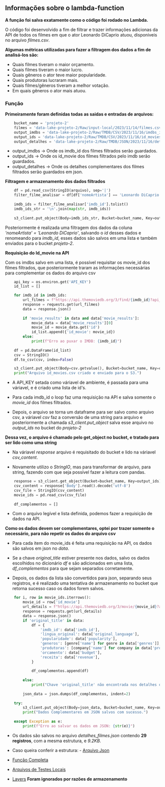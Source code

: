 ## Informações sobre o lambda-function

**A função foi salva exatamente como o código foi rodado no Lambda.**

O código foi desenvolvido a fim de filtrar e trazer informações adicionas da API de todos os filmes em que o ator Leonardo DiCaprio atuou, disponiveis no arquivo *filmes.csv*.

**Algumas métricas utilizadas para fazer a filtragem dos dados a fim de analisá-los são:**

- Quais filmes tiveram o maior orçamento.
- Quais filmes tiveram o maior lucro.
- Quais gêneros o ator teve maior popularidade.
- Quais produtoras lucraram mais.
- Quais filmes/gêneros tiveram a melhor votação.
- Em quais gêneros o ator mais atuou.

### Função

**Primeiramente foram definidas todas as saidas e entradas de arquivos:**

```py
    bucket_name = 'projeto-2'
    filmes = 'data-lake-projeto-2/Raw/input-local/2023/11/14/filmes.csv'
    output_imdbs = 'data-lake-projeto-2/Raw/TMDB/CSV/2023/11/16/imdbs_id.csv'
    output_ids = 'data-lake-projeto-2/Raw/TMDB/CSV/2023/11/16/id_movies.csv'
    output_detalhes = 'data-lake-projeto-2/Raw/TMDB/JSON/2023/11/16/detalhes_filmes.json'
```

- output_imdbs -> Onde os imdb_id dos filmes filtrados serão guardados.
- output_ids -> Onde os id_movie dos filmes filtrados pelo imdb serão guardados.
- output_detalhes -> Onde os detalhes complementares dos filmes filtrados serão guardados em json.


**Filtragem e armazenamento dos dados filtrados**

```py
    df = pd.read_csv(StringIO(arquivo), sep='|')
    filter_filme_analisar = df[df['nomeArtista'] == 'Leonardo DiCaprio'][['id']].rename(columns={'id': 'imdb_id'})
    
    imdb_ids = filter_filme_analisar['imdb_id'].tolist()
    imdb_ids_str = '\n'.join(map(str, imdb_ids))
    
    s3_client.put_object(Body=imdb_ids_str, Bucket=bucket_name, Key=output_imdbs)
```

Posteriormente é realizada uma filtragem dos dados da coluna *'nomeArtista' = 'Leonardo DiCaprio'*, salvando o *id* desses dados e renomeando para *imdb_id*, esses dados são salvos em uma lista e também enviados para o bucket *projeto-2*.

**Requisição do Id_movie na API**

Com os imdbs salvo em uma lista, é possível requisitar os movie_id dos filmes filtrados, que posteriormente traram as informações necessárias para complementar os dados do arquivo csv

```py
    api_key = os.environ.get('API_KEY')
    id_list = []

    for imdb_id in imdb_ids:
        url_filmes = f"https://api.themoviedb.org/3/find/{imdb_id}?api_key={api_key}&external_source=imdb_id&language=en-US"
        response = requests.get(url_filmes)
        data = response.json()
        
        if 'movie_results' in data and data['movie_results']:
            movie_data = data['movie_results'][0]
            movie_id = movie_data.get('id')
            id_list.append({'id_movie': movie_id})
        else:
            print(f"Erro ao puxar o IMDB: {imdb_id}")
    
    df = pd.DataFrame(id_list)
    csv = StringIO()
    df.to_csv(csv, index=False)

    s3_client.put_object(Body=csv.getvalue(), Bucket=bucket_name, Key=output_ids)
    print("Arquivo id_movies.csv criado e enviado para o S3.")
```

- A API_KEY setada como váriavel de ambiente, é passada para uma váriavel, e é criado uma lista de id's.

- Para cada imdb_id o loop faz uma requisição na API e salva somente o *movie_id* dos filmes filtrados.

- Depois, o arquivo se torna um dataframe para ser salvo como arquivo csv, a váriavel *csv* faz a conversão de uma string para arquivo e posteriormente a chamada *s3_client.put_object* salva esse arquivo no *output_ids* no bucket do *projeto-2*


**Dessa vez, o arquivo é chamado pelo get_object no bucket, e tratado para ser lido como uma string**

- Na váriavel *response* arquivo é requisitado do bucket e lido na váriavel *csv_content*.

- Novamente utilizo o *StringIO*, mas para transformar de arquivo, para string, fazendo com que seja possível fazer a leitura com pandas.

```py
    response = s3_client.get_object(Bucket=bucket_name, Key=output_ids)
    csv_content = response['Body'].read().decode('utf-8')
    csv_file = StringIO(csv_content)
    movie_ids = pd.read_csv(csv_file)
    
    df_complementos = []
```

- Com o arquivo legível e lista definida, podemos fazer a requisição de dados na API.

**Como os dados devem ser complementares, optei por trazer somente o necessário, para não repetir os dados do arquivo csv**

- Para cada item do movie_ids é feita uma requisição na API, os dados são salvos em json no *data*.

- Se a chave *original_title* estiver presente nos dados, salvo os dados escolhidos no dicionário *df* e são adicionados em uma lista, *df_complementos* para que sejam separados corretamente.

- Depois, os dados da lista são convertidos para json, separando seus registros, e é realizado uma tentativa de armazenamento no bucket que retorna sucesso caso os dados forem salvos.

```py
    for i, row in movie_ids.iterrows():
        movie_id = row['id_movie']
        url_details = f"https://api.themoviedb.org/3/movie/{movie_id}?api_key={api_key}&language=en-US"
        response = requests.get(url_details)
        data = response.json()
        if 'original_title' in data:
            df = {
                'imdb_id': data['imdb_id'],
                'lingua_original': data['original_language'],
                'popularidade': data['popularity'],
                'generos': [genre['name'] for genre in data['genres']],
                'produtoras': [company['name'] for company in data['production_companies']],
                'orcamento': data['budget'],
                'receita': data['revenue'],
            }
    
            df_complementos.append(df)
            
        else:
            print("Chave 'original_title' não encontrada nos detalhes do filme.")
            
        json_data = json.dumps(df_complementos, indent=2)
        
    try:
        s3_client.put_object(Body=json_data, Bucket=bucket_name, Key=output_detalhes, ContentType='application/json')
        print("Dados Complementares em JSON salvos com sucesso.")
        
    except Exception as e:
        print(f"Erro ao salvar os dados em JSON: {str(e)}") 
```

- Os dados são salvos no arquivo *detalhes_filmes.json* contendo **29 registros**, com a mesma estrutura,  e *9.2KB*. 

- Caso queira conferir a estrutura: - [Arquivo Json](/etapa-2-lambda/data/detalhes_filmes.json)

- [Função Completa](/PROJETO%20II/etapa-2-lambda/lambda-function.py)

- [Arquivos de Testes Locais](/PROJETO%20II/etapa-2-lambda/testes/)

- [Layers](/PROJETO%20II/etapa-2-lambda/layers/Dockerfile) **Foram ignorados por razões de armazenamento**